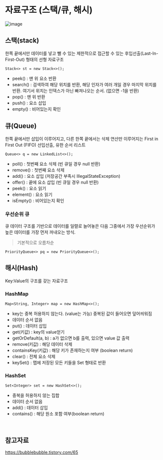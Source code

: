 # 자료구조 (스택/큐, 해시)
![image](https://github.com/user-attachments/assets/89dca62e-784a-4809-8df7-209544eaf8ff)

## 스택(stack)
한쪽 끝에서만 데이터를 넣고 뺄 수 있는 제한적으로 접근할 수 있는 후입선출(Last-In-First-Out) 형태의 선형 자료구조
```
Stack<> st = new Stack<>();
```
- peek() : 맨 위 요소 반환
- search() : 검색하여 해당 위치를 반환, 해당 인자가 여러 개일 경우 마지막 위치를 반환. 여기서 위치는 인덱스가 아닌 빠져나오는 순서. (없으면 -1을 반환)
- pop() : 맨 위 반환
- push() : 요소 삽입
- empty() : 비어있는지 확인

## 큐(Queue)
한쪽 끝에서만 삽입이 이루어지고, 다른 한쪽 끝에서는 삭제 연산만 이루어지는 First in First Out (FIFO) 선입선출, 유한 순서 리스트
```
Queue<> q = new LinkedList<>();
```
- poll() : 첫번째 요소 삭제 (빈 큐일 경우 null 반환)
- remove() : 첫번째 요소 삭제
- add() : 요소 삽입 (저장공간 부족시 IllegalStateException)
- offer() : 끝에 요소 삽입 (빈 큐일 경우 null 반환)
- peek() : 요소 읽기
- element() : 요소 읽기
- isEmpty() : 비어있는지 확인

### 우선순위 큐
큐 데이터 구조를 기반으로 데이터를 일렬로 늘어놓은 다음 그중에서 가장 우선순위가 높은 데이터를 가장 먼저 꺼내오는 방식.
> 기본적으로 오름차순
```
PriorityQueue<> pq = new PriorityQueue<>();
```

## 해시(Hash)
Key:Value의 구조를 갖는 자료구조

### HashMap
```
Map<String, Integer> map = new HashMap<>();
```
- key는 중복 허용하지 않는다. (value는 가능) 중복된 값이 들어오면 덮어씌워짐 
- 데이터 순서 없음
- put() : 데이터 삽입
- get(키값) : key의 value얻기
- getOrDefault(a, b) : a가 없으면 b를 출력, 있으면 value 값 출력
- remove(키값) : 해당 데이터 삭제
- containsKey(키값) : 해당 키가 존재하는지 여부 (boolean return) 
- clear() : 전체 요소 삭제
- keySet() : 맵에 저장된 모든 키들을 Set 형태로 반환
### HashSet
```
Set<Integer> set = new HashSet<>();
```
- 중복을 허용하지 않는 집합
- 데이터 순서 없음
- add() : 데이터 삽입
- contains() : 해당 원소 포함 여부(boolean return)

<br> 

## 참고자료
https://bubblebubble.tistory.com/65
